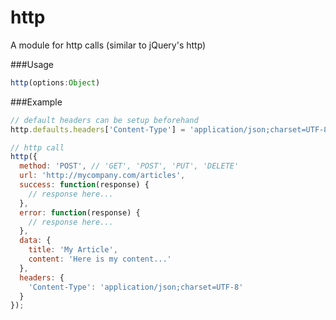 http
===
A module for http calls (similar to jQuery's http)

###Usage

```js
http(options:Object)
```

###Example

```js
// default headers can be setup beforehand
http.defaults.headers['Content-Type'] = 'application/json;charset=UTF-8';

// http call
http({
  method: 'POST', // 'GET', 'POST', 'PUT', 'DELETE'
  url: 'http://mycompany.com/articles',
  success: function(response) {
    // response here...
  },
  error: function(response) {
    // response here...
  },
  data: {
    title: 'My Article',
    content: 'Here is my content...'
  },
  headers: {
    'Content-Type': 'application/json;charset=UTF-8'
  }
});
```

